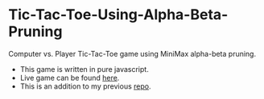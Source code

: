 # Tic-Tac-Toe-Using-Alpha-Beta-Pruning
Computer vs. Player Tic-Tac-Toe game using MiniMax alpha-beta pruning.
* This game is written in pure javascript. 
* Live game can be found [here](https://jinpa-t.github.io/-Tic-Tac-Toe-Using-Alpha-Beta-Pruning/).
* This is an addition to my previous [repo](https://github.com/jinpa-t/Tic-Tac-Toe-in-Javascript.git).
